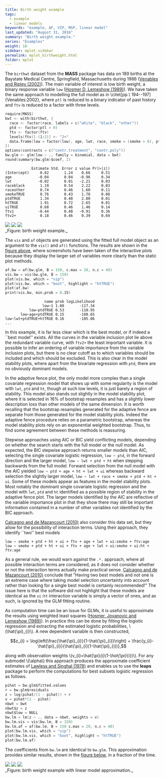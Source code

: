 ```yaml
---
title: Birth weight example
tags:
  - example
  - linear models
keywords: "example, AF, VIP, MSP, linear model"
last_updated: "August 31, 2016"
summary: "Birth weight example."
series: "Examples"
weight: 10
sidebar: mplot_sidebar
permalink: mplot_birthweight.html
folder: mplot
---
```



The `birthwt` dataset from the **MASS** package has data on 189 births at the Baystate Medical Centre, Springfield, Massachusetts during 1986 ([Venables and Ripley (2002)](http://www.springer.com/us/book/9780387954578 "Venables WN, Ripley BD (2002). Modern Applied Statistics with S. Fourth edition. Springer-Verlag, New York.")).  The main variable of  interest is low birth weight, a binary response variable `low` ([Hosmer D, Lemeshow (1989)](http://www.wiley.com/WileyCDA/WileyTitle/productCd-0470582472.html "Hosmer D, Lemeshow S (1989). Applied Logistic Regression. John Wiley & Sons, New York.")).  We have taken the same approach to modelling the full model as in \citet[pp.\ 194--197]{Venables:2002}, where `ptl` is reduced to a binary indicator of past history and `ftv` is reduced to a factor with three levels.

```s
require(MASS)
bwt <- with(birthwt, {
  race <- factor(race, labels = c("white", "black", "other"))
  ptd <- factor(ptl > 0)
  ftv <- factor(ftv)
  levels(ftv)[-(1:2)] <- "2+"
  data.frame(low = factor(low), age, lwt, race, smoke = (smoke > 0), ptd, ht = (ht > 0), ui = (ui > 0), ftv)
})
options(contrasts = c("contr.treatment", "contr.poly"))
bw.glm <- glm(low ~ ., family = binomial, data = bwt)
round(summary(bw.glm)$coef, 2)
```

```
            Estimate Std. Error z value Pr(>|z|)
(Intercept)     0.82       1.24    0.66     0.51
age            -0.04       0.04   -0.96     0.34
lwt            -0.02       0.01   -2.21     0.03
raceblack       1.19       0.54    2.22     0.03
raceother       0.74       0.46    1.60     0.11
smokeTRUE       0.76       0.43    1.78     0.08
ptdTRUE         1.34       0.48    2.80     0.01
htTRUE          1.91       0.72    2.65     0.01
uiTRUE          0.68       0.46    1.46     0.14
ftv1           -0.44       0.48   -0.91     0.36
ftv2+           0.18       0.46    0.39     0.69
```

<div id="fig:birthwt">
<img src="images/bwvis.png">
<img src="images/bwboot.png">
<img src="images/bwaf.png">

</div>
_Figure: birth weight example._

The `vis` and `af` objects are generated using the fitted full model object as an argument to the `vis()` and `af()` functions.  The results are shown in the [figure above](#fig:birthwt), where screenshots have been taken of the interactive plots because they display the larger set of variables more clearly than the static plot methods.

```s
af.bw = af(bw.glm, B = 150, c.max = 20, n.c = 40)
vis.bw = vis(bw.glm, B = 150)
plot(vis.bw, which = "vip")
plot(vis.bw, which = "boot", highlight = "htTRUE")
plot(af.bw)
print(vis.bw, min.prob = 0.15)
```

```
                  name prob logLikelihood
                 low~1 1.00       -117.34
           low~ptdTRUE 0.53       -110.95
       low~age+ptdTRUE 0.15       -108.65
low~lwt+ptdTRUE+htTRUE 0.16       -105.06
...
```

In this example, it is far less clear which is the best model, or if indeed a ``best model'' exists.  All the curves in the variable inclusion plot lie above the redundant variable curve, with `ftv2+` the least important variable.  It is possible to infer an ordering of variable importance from the variable inclusion plots, but there is no clear cutoff as to which variables should be included and which should be excluded.  This is also clear in the model stability plots, where apart from the bivariate regression with `ptd`, there are no obviously dominant models. 

In the adaptive fence plot, the only model more complex than a single covariate regression model that shows up with some regularity is the model with `lwt`, `ptd` and `ht`, though at such low levels, it is just barely a region of stability.  This model also stands out slightly in the model stability plot, where it is selected in 16% of bootstrap resamples and has a slightly lower description loss than other models of the same dimension.  It is worth recalling that the bootstrap resamples generated for the adaptive fence are separate from those generated for the model stability plots.  Indeed the adaptive fence procedure relies on a parametric bootstrap, whereas the model stability plots rely on an exponential weighted bootstrap.  Thus, to find some agreement between these methods is reassuring.

Stepwise approaches using AIC or BIC yield conflicting models, depending on whether the search starts with the full model or the null model.  As expected, the BIC stepwise approach returns smaller models than AIC, selecting the single covariate logistic regression, `low ~ ptd`, in the forward direction and the larger model, `low ~ lwt + ptd + ht` when stepping backwards from the full model.  Forward selection from the null model with the AIC yielded `low ~ ptd + age + ht + lwt + ui` whereas backward selection the slightly larger model, `low ~ lwt + race + smoke + ptd + ht + ui`.   Some of these models appear as features in the model stability plots.  Most notably the dominant single covariate logistic regression and the model with `lwt`, `ptd` and `ht` identified as a possible region of stability in the adaptive fence plot.  The larger models identified by the AIC are reflective of the variable importance plot in that they show there may still be important information contained in a number of other variables not identified by the BIC approach.

[Calcagno and de Mazancourt (2010)](http://www.jstatsoft.org/v34/i12 "Calcagno V, de Mazancourt C (2010). “glmulti: An R Package for Easy Automated Model Selection with (Generalized) Linear Models.” Journal of Statistical Software, 34(12), 1–29.") also consider this data set, but they allow for the possibility of interaction terms.  Using their approach, they identify ``two'' best models

```
low ~ smoke + ptd + ht + ui + ftv + age + lwt + ui:smoke + ftv:age
low ~ smoke + ptd + ht + ui + ftv + age + lwt + ui:smoke + ui:ht + ftv:age
```

As a general rule, we would warn against the `.*.` approach, where all possible interaction terms are considered, as it does not consider whether or not the interaction terms actually make practical sense.  [Calcagno and de Mazancourt (2010)](http://www.jstatsoft.org/v34/i12 "Calcagno V, de Mazancourt C (2010). “glmulti: An R Package for Easy Automated Model Selection with (Generalized) Linear Models.” Journal of Statistical Software, 34(12), 1–29.")  conclude that "Having two best models and not one is an extreme case where taking model selection uncertainty into account rather than looking for a single best model is certainly recommended!"  The issue here is that the software did not highlight that these models are  identical as the `ui:ht` interaction variable is simply a vector of ones, and as such, is ignored by the GLM fitting routine.

As computation time can be an issue for GLMs, it is useful to approximate the results using weighted least squares ([Hosmer, Jovanovic and Lemeshow (1989)](http://doi.org/10.2307/2531779 "Hosmer DW, Jovanovic B, Lemeshow S (1989). “Best Subsets Logistic Regression.” Biometrics, 45(4), 1265–1270.")).  In practice this can be done by fitting the logistic regression and extracting the estimated logistic probabilities, \\(\hat{\pi}_{i}\\).  A new dependent variable is then constructed,

$$z_{i} = \log\left(\frac{\hat{\pi}_{i}}{1-\hat{\pi}_{i}}\right)  + \frac{y_{i}-\hat{\pi}_{i}}{\hat{\pi}_{i}(1-\hat{\pi}_{i})},$$ 

along with observation weights \\(v_{i}=\hat{\pi}_{i}(1-\hat{\pi}_{i})\\). For any submodel \\(\alpha\\) this approach produces the approximate coefficient estimates of [Lawless and Singhal (1978)](http://doi.org/10.2307/2530022 "Lawless JF, Singhal K (1978). “Efficient Screening of Nonnormal Regression Models.” Biometrics, 34(2), 318–327.") and enables us to use the **leaps** package to perform the computations for best subsets logistic regression as follows.

```s
pihat = bw.glm$fitted.values
r = bw.glm$residuals 
z = log(pihat/(1 - pihat)) + r
v = pihat*(1 - pihat)
nbwt = bwt
nbwt$z = z
nbwt$low = NULL
bw.lm = lm(z ~ ., data = nbwt, weights = v)
bw.lm.vis = vis(bw.lm, B = 150)
bw.lm.af = af(bw.lm, B = 150 c.max = 20, n.c = 40)
plot(bw.lm.vis, which = "vip")
plot(bw.lm.vis, which = "boot", highlight = "htTRUE")
plot(bw.lm.af)
```

The coefficients from `bw.lm`  are identical to `bw.glm`.  This approximation provides similar results, shown in the [figure below](#fig:bwtapprox), in a fraction of the time.

<div id="fig:bwtapprox">
<img src="images/approxvip.png">
<img src="images/approxboot.png">
<img src="images/approxaf.png">

</div>
_Figure: birth weight example with linear model approximation._



